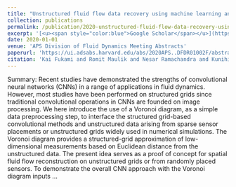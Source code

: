 ```yaml
---
title: "Unstructured fluid flow data recovery using machine learning and Voronoi diagrams"
collection: publications
permalink: /publication/2020-unstructured-fluid-flow-data-recovery-using-machin
excerpt: '[<u><span style="color:blue">Google Scholar</span></u>](https://scholar.google.com/scholar?q=Unstructured+fluid+flow+data+recovery+using+machine+learning+and+Voronoi+diagrams)'
date: 2020-01-01
venue: 'APS Division of Fluid Dynamics Meeting Abstracts'
paperurl: 'https://ui.adsabs.harvard.edu/abs/2020APS..DFDR01002F/abstract'
citation: 'Kai Fukami and Romit Maulik and Nesar Ramachandra and Kunihiko Taira and Koji Fukagata (2020). "Unstructured fluid flow data recovery using machine learning and Voronoi diagrams". APS Division of Fluid Dynamics Meeting Abstracts.'
---
```


Summary: Recent studies have demonstrated the strengths of convolutional neural networks (CNNs) in a range of applications in fluid dynamics. However, most studies have been performed on structured grids since traditional convolutional operations in CNNs are founded on image processing. We here introduce the use of a Voronoi diagram, as a simple data preprocessing step, to interface the structured grid-based convolutional methods and unstructured data arising from sparse sensor placements or unstructured grids widely used in numerical simulations. The Voronoi diagram provides a structured-grid approximation of low-dimensional measurements based on Euclidean distance from the unstructured data. The present idea serves as a proof of concept for spatial fluid flow reconstruction on unstructured grids or from randomly placed sensors. To demonstrate the overall CNN approach with the Voronoi diagram inputs …
